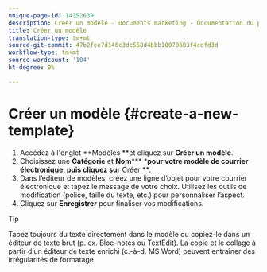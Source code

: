 ```yaml
---
unique-page-id: 14352639
description: Créer un modèle - Documents marketing - Documentation du produit
title: Créer un modèle
translation-type: tm+mt
source-git-commit: 47b2fee7d146c3dc558d4bbb10070683f4cdfd3d
workflow-type: tm+mt
source-wordcount: '104'
ht-degree: 0%

---
```



# Créer un modèle {#create-a-new-template}

1. Accédez à l&#39;onglet **Modèles **et cliquez sur **Créer un modèle**.
1. Choisissez une **Catégorie** et **Nom***** ***pour votre modèle de courrier électronique, puis cliquez sur** Créer ***.*
1. Dans l’éditeur de modèles, créez une ligne d’objet pour votre courrier électronique et tapez le message de votre choix. Utilisez les outils de modification (police, taille du texte, etc.) pour personnaliser l’aspect.
1. Cliquez sur **Enregistrer** pour finaliser vos modifications.

>[!TIP]
>
>Tapez toujours du texte directement dans le modèle ou copiez-le dans un éditeur de texte brut (p. ex. Bloc-notes ou TextEdit). La copie et le collage à partir d’un éditeur de texte enrichi (c.-à-d. MS Word) peuvent entraîner des irrégularités de formatage.

